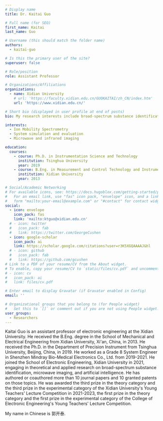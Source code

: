 ```yaml
---
# Display name
title: Dr. Kaitai Guo

# Full name (for SEO)
first_name: Kaitai
last_name: Guo

# Username (this should match the folder name)
authors:
  - kaitai-guo

# Is this the primary user of the site?
superuser: false

# Role/position
role: Assistant Professor

# Organizations/Affiliations
organizations:
  - name: Xidian University
    # url: 'https://faculty.xidian.edu.cn/GUOKAITAI/zh_CN/index.htm'
    url: 'https://www.xidian.edu.cn/'    

# Short bio (displayed in user profile at end of posts)
bio: My research interests include broad-spectrum substance identification, microwave and infrared imaging, and system simulation and evaluation.

interests:
  - Ion Mobility Spectrometry
  - System simulation and evaluation
  - Microwave and infrared imaging

education:
  courses:
    - course: Ph.D. in Instrumentation Science and Technology
      institution: Tsinghua University
      year: 2019
    - course: B.Eng. in Measurement and Control Technology and Instrumentation
      institution: Xidian University
      year: 2013

# Social/Academic Networking
# For available icons, see: https://docs.hugoblox.com/getting-started/page-builder/#icons
#   For an email link, use "fas" icon pack, "envelope" icon, and a link in the
#   form "mailto:your-email@example.com" or "#contact" for contact widget.
social:
  - icon: envelope
    icon_pack: fas
    link: 'mailto:ktguo@xidian.edu.cn'
  # - icon: twitter
  #   icon_pack: fab
  #   link: https://twitter.com/GeorgeCushen
  - icon: google-scholar
    icon_pack: ai
    link: https://scholar.google.com/citations?user=r3K5XGQAAAAJ&hl
  # - icon: github
  #   icon_pack: fab
  #   link: https://github.com/gcushen
# Link to a PDF of your resume/CV from the About widget.
# To enable, copy your resume/CV to `static/files/cv.pdf` and uncomment the lines below.
# - icon: cv
#   icon_pack: ai
#   link: files/cv.pdf

# Enter email to display Gravatar (if Gravatar enabled in Config)
email: ''

# Organizational groups that you belong to (for People widget)
#   Set this to `[]` or comment out if you are not using People widget.
user_groups:
  - Researchers
---
```


Kaitai Guo is an assistant professor of electronic engineering at the Xidian University. He received the B.Eng. degree in the School of Mechanical and Electrical Engineering from Xidian University, Xi'an, China, in 2013. He received the Ph.D. in the Department of Precision Instrument from Tsinghua University, Beijing, China, in 2019. He worked as a Grade 8 System Engineer in Shenzhen Mindray Bio-Medical Electronics Co., Ltd. from 2019-2021. He joined the School of Electronic Engineering, Xidian University in 2021, engaging in theoretical and applied research on broad-spectrum substance identification, microwave imaging, and artificial intelligence. He has authored or coauthored more than 10 journal papers and 10 granted patents on those topics. He was awarded the third prize in the theory category and the third prize in the experimental category of the Xidian University's Young Teachers' Lecture Competition in 2021-2023, the first prize in the theory category and the first prize in the experimental category of the College of Electronic Engineering's Young Teachers' Lecture Competition.

My name in Chinese is 郭开泰.
